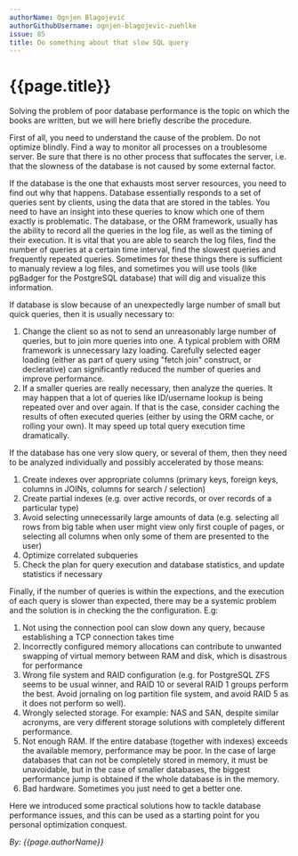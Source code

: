 ```yaml
---
authorName: Ognjen Blagojević
authorGithubUsername: ognjen-blagojevic-zuehlke
issue: 85
title: Do something about that slow SQL query
---
```

# {{page.title}}

Solving the problem of poor database performance is the topic on which the
books are written, but we will here briefly describe the procedure.

First of all, you need to understand the cause of the problem. Do not optimize
blindly. Find a way to monitor all processes on a troublesome server. Be sure
that there is no other process that suffocates the server, i.e. that the
slowness of the database is not caused by some external factor.

If the database is the one that exhausts most server resources, you need to
find out why that happens. Database essentially responds to a set of queries
sent by clients, using the data that are stored in the tables. You need to
have an insight into these queries to know which one of them exactly is
problematic. The database, or the ORM framework, usually has the ability to
record all the queries in the log file, as well as the timing of their
execution. It is vital that you are able to search the log files, find the
number of queries at a certain time interval, find the slowest queries and
frequently repeated queries. Sometimes for these things there is sufficient to
manualy review a log files, and sometimes you will use tools (like pgBadger
for the PostgreSQL database) that will dig and visualize this information.

If database is slow because of an unexpectedly large number of small but quick
queries, then it is usually necessary to:
1. Change the client so as not to send an unreasonably large number of
queries, but to join more queries into one. A typical problem with ORM
framework is unnecessary lazy loading. Carefully selected eager loading
(either as part of query using "fetch join" construct, or declerative) can
significantly reduced the number of queries and improve performance.
1. If a smaller queries are really necessary, then analyze the queries. It may
happen that a lot of queries like ID/username lookup is being repeated over 
and over again. If that is the case, consider caching the results of often
executed queries (either by using the ORM cache, or rolling your own). It 
may speed up total query execution time dramatically.

If the database has one very slow query, or several of them, then they need to
be analyzed individually and possibly accelerated by those means:
1. Create indexes over appropriate columns (primary keys, foreign keys,
columns in JOINs, columns for search / selection)
1. Create partial indexes (e.g. over active records, or over records of a
particular type)
1. Avoid selecting unnecessarily large amounts of data (e.g. selecting all
rows from big table when user might view only first couple of pages, or
selecting all columns when only some of them are presented to the user)
1. Optimize correlated subqueries
1. Check the plan for query execution and database statistics, and update
statistics if necessary

Finally, if the number of queries is within the expections, and the execution
of each query is slower than expected, there may be a systemic problem and the
solution is in checking the the configuration. E.g:
1. Not using the connection pool can slow down any query, because establishing
a TCP connection takes time
1. Incorrectly configured memory allocations can contribute to unwanted
swapping of virtual memory between RAM and disk, which is disastrous for
performance
1. Wrong file system and RAID configuration (e.g. for PostgreSQL ZFS seems to be
usual winner, and RAID 10 or several RAID 1 groups perform the best. Avoid 
jornaling on log partition file system, and avoid RAID 5 as it does not perform
so well).
1. Wrongly selected storage. For example: NAS and SAN, despite similar
acronyms, are very different storage solutions with completely different
performance.
1. Not enough RAM. If the entire database (together with indexes) exceeds the
available memory, performance may be poor. In the case of large databases that
can not be completely stored in memory, it must be unavoidable, but in the
case of smaller databases, the biggest performance jump is obtained if the
whole database is in the memory.
1. Bad hardware. Sometimes you just need to get a better one.

Here we introduced some practical solutions how to tackle database 
performance issues, and this can be used as a starting point for you personal 
optimization conquest.

*By: {{page.authorName}}*
